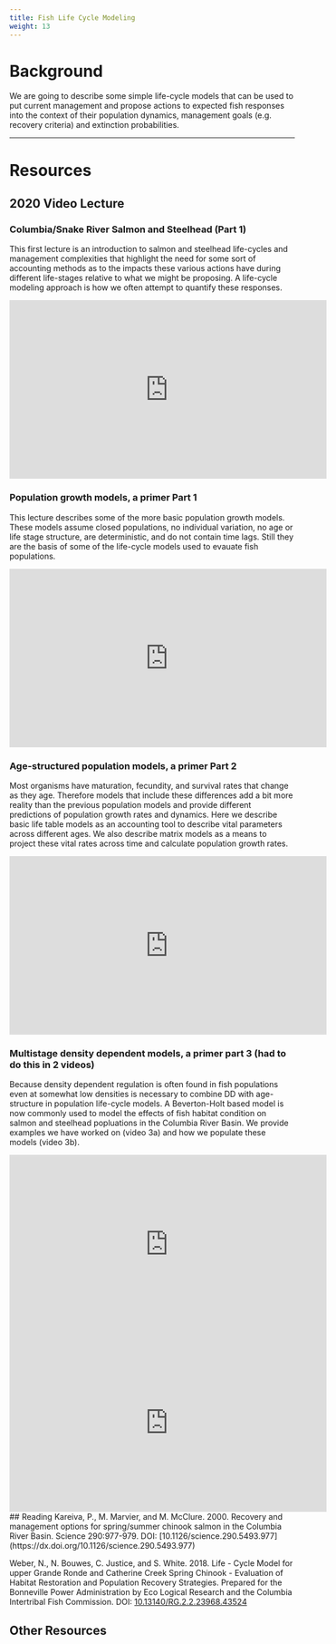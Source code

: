 ```yaml
---
title: Fish Life Cycle Modeling
weight: 13
---
```


# Background

We are going to describe some simple life-cycle models that can be used to put current management and propose actions to expected fish responses into the context of their population dynamics, management goals (e.g. recovery criteria) and extinction probabilities. 

------
# Resources
## 2020 Video Lecture
### Columbia/Snake River Salmon and Steelhead (Part 1)
This first lecture is an introduction to salmon and steelhead life-cycles and management complexities that highlight the need for some sort of accounting methods as to the impacts these various actions have during different life-stages relative to what we might be proposing. A life-cycle modeling approach is how we often attempt to quantify these responses.
<div class="responsive-embed">
<iframe width="560" height="315" src="https://www.youtube.com/embed/Tb7RapNZtfM" frameborder="0" allow="accelerometer; autoplay; encrypted-media; gyroscope; picture-in-picture" allowfullscreen></iframe>
</div>

### Population growth models, a primer Part 1
This lecture describes some of the more basic population growth models.  These models assume closed populations, no individual variation, no age or life stage structure, are deterministic, and do not contain time lags.  Still they are the basis of some of the life-cycle models used to evauate fish populations.
<div class="responsive-embed">
<iframe width="560" height="315" src="https://www.youtube.com/embed/z-jRbcU_5U8" frameborder="0" allow="accelerometer; autoplay; encrypted-media; gyroscope; picture-in-picture" allowfullscreen></iframe>
</div>

### Age-structured population models, a primer Part 2
Most organisms have  maturation, fecundity, and survival rates that change as they age. Therefore models that include these differences add a bit more reality than the previous population models and provide different predictions of population growth rates and dynamics. Here we describe basic life table models as an accounting tool to describe vital parameters across different ages. We also describe matrix models as a means to project these vital rates across time and calculate population growth rates.  
<div class="responsive-embed">
<iframe width="560" height="315" src="https://www.youtube.com/embed/Zf3nUWm6mNM" frameborder="0" allow="accelerometer; autoplay; encrypted-media; gyroscope; picture-in-picture" allowfullscreen></iframe>
</div>

### Multistage density dependent models, a primer part 3 (had to do this in  2 videos)
Because density dependent regulation is often found in fish populations even at somewhat low densities is necessary to combine DD with age-structure in population life-cycle models. A Beverton-Holt based model is now commonly used to model the effects of fish habitat condition on salmon and steelhead popluations in the Columbia River Basin. We provide examples we have worked on (video 3a) and how we populate these models (video 3b). 
<div class="responsive-embed">
<iframe width="560" height="315" src="https://www.youtube.com/embed/-bTLMBd3LzE" frameborder="0" allow="accelerometer; autoplay; encrypted-media; gyroscope; picture-in-picture" allowfullscreen></iframe>
</div>

<div class="responsive-embed">
<iframe width="560" height="315" src="https://www.youtube.com/embed/Hf71qnojXFM" frameborder="0" allow="accelerometer; autoplay; encrypted-media; gyroscope; picture-in-picture" allowfullscreen></iframe>
</div>
## Reading
Kareiva, P., M. Marvier, and M. McClure. 2000. Recovery and management options for spring/summer chinook salmon in the Columbia River Basin. Science 290:977-979. DOI: [10.1126/science.290.5493.977](https://dx.doi.org/10.1126/science.290.5493.977)

Weber, N., N. Bouwes, C. Justice, and S. White. 2018. Life - Cycle Model for upper Grande Ronde and Catherine Creek Spring Chinook - Evaluation of Habitat Restoration and Population Recovery Strategies. Prepared for the Bonneville Power Administration by Eco Logical Research and the Columbia Intertribal Fish Commission. DOI: [10.13140/RG.2.2.23968.43524](https://dx.doi.org/10.13140/RG.2.2.23968.43524)

## Other Resources